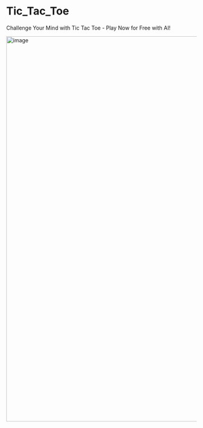 # Tic_Tac_Toe
Challenge Your Mind with Tic Tac Toe - Play Now for Free with AI!

<img width="1919" height="1021" alt="image" src="https://github.com/user-attachments/assets/9369d8ab-75ff-47e5-88cf-4319c84a46e3" />



